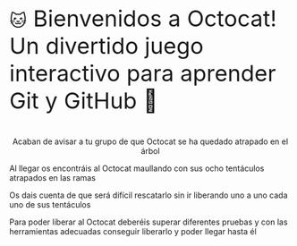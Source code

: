 <p style="font-size: 40px"><span style="font-size: 30px">🐱</span>  Bienvenidos a Octocat! Un divertido juego interactivo para aprender Git y GitHub  <span style="font-size: 40px">🌲</span></p>

<p style="text-align: center">
Acaban de avisar a tu grupo de que Octocat se ha quedado atrapado en el árbol 

Al llegar os encontráis al Octocat maullando con sus ocho tentáculos atrapados en las ramas

Os dais cuenta de que será difícil rescatarlo sin ir liberando uno a uno cada uno de sus tentáculos

Para poder liberar al Octocat deberéis superar diferentes pruebas y con las herramientas adecuadas conseguir liberarlo y poder llegar hasta él
</p>
